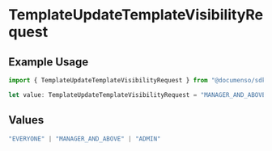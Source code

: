 # TemplateUpdateTemplateVisibilityRequest

## Example Usage

```typescript
import { TemplateUpdateTemplateVisibilityRequest } from "@documenso/sdk-typescript/models/operations";

let value: TemplateUpdateTemplateVisibilityRequest = "MANAGER_AND_ABOVE";
```

## Values

```typescript
"EVERYONE" | "MANAGER_AND_ABOVE" | "ADMIN"
```